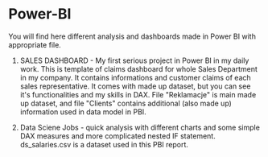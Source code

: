 # Power-BI

You will find here different analysis
and dashboards made in Power BI with appropriate file. 

1. SALES DASHBOARD - My first serious project in Power BI in my daily work. This is template of claims dashboard for whole Sales Department in my company.
   It contains informations and customer claims of each sales representative. It comes with made up dataset, but you can see it's functionalities and my skills in DAX.
   File "Reklamacje" is main made up dataset, and file "Clients" contains additional (also made up) information used in data model in PBI.  

2. Data Sciene Jobs - quick analysis with different charts
   and some simple DAX measures and more complicated nested IF statement.
   ds_salaries.csv is a dataset used in this PBI report. 

